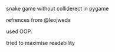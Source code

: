 snake game without colliderect in pygame 

refrences from @leojweda

used OOP.

tried to maximise readability
